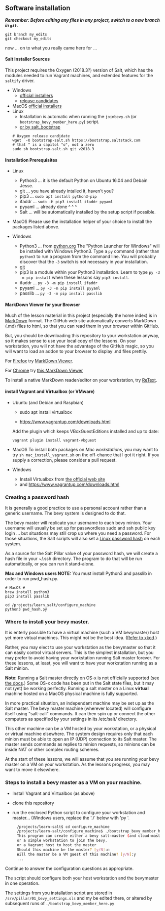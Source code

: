 ## Software installation

_**Remember: Before editing any files in any project,
switch to a new branch in `git`.**_

```
git branch my_edits
git checkout my_edits
```
now ... on to what you really came here for ...

#### Salt Installer Sources

This project requires the Oxygen (2018.3?) version of Salt, which has the modules needed to run Vagrant machines,
and extended features for the `saltify` driver.

- Windows
  - [official installers](https://docs.saltstack.com/en/latest/topics/installation/windows.html)
  - [release candidates](https://repo.saltstack.com/salt_rc/windows/)
- MacOS [official installers](https://docs.saltstack.com/en/latest/topics/installation/osx.html)
- Linux
   - Installation is automatic when running the `joinbevy.sh` (or `bootstrap_bevy_member_here.py`) script.
   - [or by salt_bootstrap](https://docs.saltstack.com/en/latest/topics/tutorials/salt_bootstrap.html#salt-bootstrap)
    ```(bash)  TODO: simplify this code when Oxygen is released
    # Oxygen release candidate
    wget  -O bootstrap-salt.sh https://bootstrap.saltstack.com
    # that ^ is a capitol "o", not a zero
    sudo sh bootstrap-salt.sh git v2018.3
    ```

#### Installation Prerequisites 

- Linux
  - Python3 ... it is the default Python on Ubuntu 16.04 and Debain Jesse.
  - git ... you have already intalled it, haven't you?
  - pip3 ... `sudo apt install python3-pip`
  - ifaddr ... `sudo -H pip3 install ifaddr pyyaml`
  - pyyaml ... already done ^ ^ ^ 
  - Salt ... will be automatically installed by the setup script if possible.
  
- MacOS
  Please use the installation helper of your choice to install the packages listed above.
  
- Windows
  - Python3 ... from [python.org](https://www.python.org/)
  The "Python Launcher for Windows" will be installed with Windows Python3.
  Type a `py` command (rather than `python3` to run a program from the command line.
  You will probably discover that the `-3` switch is not necessary in your installation.
  - [git](https://git-scm.com/)
  - pip3 is a module within your Python3 installation. 
  Learn to type `py -3 -m pip install` when these lessons say `pip3 install`.
  - ifaddr ... `py -3 -m pip install ifaddr`
  - pyyaml ... `py -3 -m pip install pyyaml`
  - passlib ... `py -3 -m pip install passlib`

#### MarkDown Viewer for your Browser

Much of the lesson material in this project (especially the home index)
is in [MarkDown](http://commonmark.org/) format.  The GitHub web site automatically converts MarkDown
(.md) files to html, so that you can read them in your browser within GitHub.

But, you should be downloading this repository to your workstation anyway, so it
makes sense to use your local copy of the lessons.
On your workstation, you will not have the advantage of the GitHub magic, so
you will want to load an addon to your browser to display .md files prettily.


For [Firefox](https://www.mozilla.org/en-US/firefox/) try
[MarkDown Viewer](https://addons.mozilla.org/en-US/firefox/addon/markdown-viewer/).

For [Chrome](https://www.google.com/chrome/) try
[this MarkDown Viewer](https://chrome.google.com/webstore/detail/markdown-viewer/ckkdlimhmcjmikdlpkmbgfkaikojcbjk?utm_source=chrome-app-launcher-info-dialog)

To install a native MarkDown reader/editor on your workstation, try
[ReText](https://github.com/retext-project/retext).

#### install Vagrant and Virtualbox (or VMware)

- Ubuntu (and Debian and Raspbian)

  - sudo apt install virtualbox

  - https://www.vagrantup.com/downloads.html

  Add the plugin which keeps VBoxGuestEditions installed and up to date:

  `vagrant plugin install vagrant-vbguest`


- MacOS
To install both packages on *Mac workstations*, you may want to try 
`sh mac_install_vagrant.sh` on the off-chance that I got it right.
If you supply a correction, please consider a pull request.

- Windows
  - Install Virtualbox from [the official web site](https://www.virtualbox.org/wiki/Downloads)
  - and https://www.vagrantup.com/downloads.html
  
### Creating a password hash

It is generally a good practice to use a personal account rather than
a generic username. The bevy system is designed to do that.

The bevy master will replicate your username to each bevy minion. Your username will usually be set up for
passwordless sudo and ssh public key login ... but situations may still crop up where you need a password.
For those situations, the Salt scripts will also set a 
[Linux password hash](https://crackstation.net/hashing-security.htm) on each system.

As a source for the Salt Pillar value of your password hash, we will create a hash file in 
your ~/.ssh directory.  The program to do that will be run automatically, or you can run
it stand-alone.
 
**Mac and Windows users NOTE:** You must install Python3  and passlib in order to run pwd_hash.py.

```(bash)
# MacOS #
brew install python3
pip3 install passlib
``` 

```(bash)
cd /projects/learn_salt/configure_machine
python3 pwd_hash.py
```

### Where to install your bevy master.

It is enterly possible to have a virtual machine (such a VM
bevymaster) host yet more virtual machines. This might not be
the best idea. ([Refer to xkcd](http://xkcd.com/1764).)

Rather, you may elect to use your workstation as the bevymaster so that
it can easily control virtual servers. 
This is the simplest installation, but you may prefer to avoid having
your workstation running Salt master forever.
For these lessons, at least, 
you will want to have your workstation running as a Salt minion.

**Note:** Running a Salt master directly on OS-x is not officially supported 
(see [the docs](https://docs.saltstack.com/en/latest/topics/installation/osx.html).) 
Some OS-x code has been put in the Salt state files, but it may not (yet) be working perfectly. 
Running a salt master on a Linux __virtual__ machine hosted on a MacOS physical machine is fully supported.

In more practical situation, an independant machine may be set up as the Salt master. 
The bevy master machine (wherever located) will configure itself using "salt-call" commands.
It can then spin up or connect the other computers as specified by your settings in its /etc/salt/ directory.

This other machine can be a VM hosted by your workstation,
or a physical or virtual machine elsewhere. 
The system design requires only that each minion must be able to open an IP (UDP) connection
to its Salt master. The master sends commands as replies to minion requests, 
so minions can be inside NAT or other complex routing schemes.

At the start of these lessons, we will assume that you are running your bevy master
on a VM on your workstation.  As the lessons progress, you may want to move it elsewhere.

### Steps to install a bevy master as a VM on your machine.

- Install Vagrant and Virtualbox (as above)

- clone this repository

- run the enclosed Python script to configure your workstation and master...
  (Windows users, replace the  './' below with 'py '.
  ```bash
    /projects/learn-salt$ cd configure_machine
    /projects/learn-salt/configure_machine$ ./bootstrap_bevy_member_here.py 
    This program can create either a bevy salt-master (and cloud-master),
    or a simple workstation to join the bevy,
    or a Vagrant host to host the master
    Should this machine be the master? [y/N]:n
    Will the master be a VM guest of this machine? [y/N]:y
    ...
    ```
Continue to answer the configuration questions as appropriate.    

The script should configure both your host workstation and the bevymaster in one operation.

The settings from you installation script are stored in `/srv/pillar/01_bevy_settings.sls`
and my be edited there, or altered by subsequent runs of `./bootstrap_bevy_member_here.py`